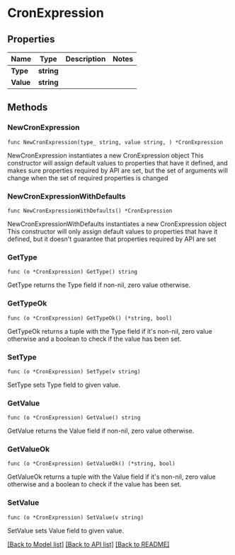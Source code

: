 # CronExpression

## Properties

Name | Type | Description | Notes
------------ | ------------- | ------------- | -------------
**Type** | **string** |  | 
**Value** | **string** |  | 

## Methods

### NewCronExpression

`func NewCronExpression(type_ string, value string, ) *CronExpression`

NewCronExpression instantiates a new CronExpression object
This constructor will assign default values to properties that have it defined,
and makes sure properties required by API are set, but the set of arguments
will change when the set of required properties is changed

### NewCronExpressionWithDefaults

`func NewCronExpressionWithDefaults() *CronExpression`

NewCronExpressionWithDefaults instantiates a new CronExpression object
This constructor will only assign default values to properties that have it defined,
but it doesn't guarantee that properties required by API are set

### GetType

`func (o *CronExpression) GetType() string`

GetType returns the Type field if non-nil, zero value otherwise.

### GetTypeOk

`func (o *CronExpression) GetTypeOk() (*string, bool)`

GetTypeOk returns a tuple with the Type field if it's non-nil, zero value otherwise
and a boolean to check if the value has been set.

### SetType

`func (o *CronExpression) SetType(v string)`

SetType sets Type field to given value.


### GetValue

`func (o *CronExpression) GetValue() string`

GetValue returns the Value field if non-nil, zero value otherwise.

### GetValueOk

`func (o *CronExpression) GetValueOk() (*string, bool)`

GetValueOk returns a tuple with the Value field if it's non-nil, zero value otherwise
and a boolean to check if the value has been set.

### SetValue

`func (o *CronExpression) SetValue(v string)`

SetValue sets Value field to given value.



[[Back to Model list]](../README.md#documentation-for-models) [[Back to API list]](../README.md#documentation-for-api-endpoints) [[Back to README]](../README.md)


